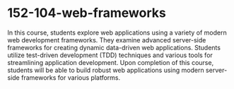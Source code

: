 # 152-104-web-frameworks
In this course, students explore web applications using a variety of modern web development frameworks. They examine advanced server-side frameworks for creating dynamic data-driven web applications. Students utilize test-driven development (TDD) techniques and various tools for streamlining application development. Upon completion of this course, students will be able to build robust web applications using modern server-side frameworks for various platforms.
